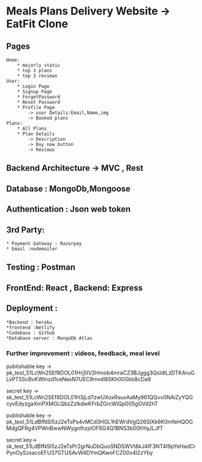 # Meals Plans Delivery Website -> EatFit Clone

## Pages
    Home:
        * majorly static
        * top 3 plans
        * top 3 reviews
    User:
        * Login Page
        * Signup Page
        * ForgetPassword
        * Reset Password
        * Profile Page
            -> user Details:Email,Name,img
            -> Booked plans
    Plans:
        * All Plans
        * Plan Details
            -> Description
            -> Buy now button
            -> Reviews

## Backend Architecture -> MVC , Rest

## Database : MongoDb,Mongoose

## Authentication : Json web token

## 3rd Party:
    * Payment Gateway : Razorpay
    * Email :nodemailer

## Testing : Postman

## FrontEnd: React , Backend: Express

## Deployment :
    *Backend : heroku
    *frontend :Netlify
    *Codebase : Github
    *Database server : MongoDb Atlas



### Further improvement : videos, feedback, meal level


<!-- sir -->
publishable key -> pk_test_51LcWn2SEf8DOL01Hrj5IV2Hmob4mraCZ3BJggg3QsldILzDTKAruGLvPT5ScBvKWInzd1ceNexN7UEC9mvdl85Kh00Gkb8cDa8

secret key -> sk_test_51LcWn2SEf8DOL01H3jLd7zwUXoxRsuxAaMy981QQvv0NAiZyYQGcyvEdyzgaXmPXMGLQbzZzlkdwKFrbZGrcWiQp005gGVd2hT

<!-- mine -->
publishable key -> pk_test_51LdBfNSI5zJ2eTsPs4vMCd3HGL1hEWrdVgQ26SIXk6K0mfeHQOGMdgQFRg4VPWnBwwNWygnlhzplOF6G4Q1BNS3b00hYqJLJfT

secret key->
sk_test_51LdBfNSI5zJ2eTsPr2grNuDbQuoSNDSWVt8kJ4IF3NT4I9pYeHadCrPynOySzsacoEFU37GTUSAvW4DYmQKwoFCZ00v4l2zYby
